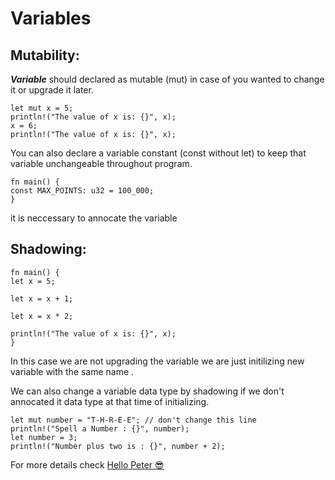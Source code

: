 # Variables

## Mutability:


**_Variable_** should declared as mutable (mut) in case of you wanted to change it or upgrade it later. 

    
    let mut x = 5;
    println!("The value of x is: {}", x);
    x = 6;
    println!("The value of x is: {}", x);

You can also declare a variable constant (const without let) to keep that variable unchangeable throughout program.

    
    
    fn main() {
    const MAX_POINTS: u32 = 100_000;
    }  
it is neccessary to annocate the variable

## Shadowing:
 
    fn main() {
    let x = 5;

    let x = x + 1;

    let x = x * 2;

    println!("The value of x is: {}", x);
    }

In this case we are not upgrading the variable we are just initilizing new variable with the same name .

We can also change a variable data type by shadowing if we don't annocated it data type at that time of initializing.

    let mut number = "T-H-R-E-E"; // don't change this line
    println!("Spell a Number : {}", number);
    let number = 3;
    println!("Number plus two is : {}", number + 2);


For more details check [Hello Peter 😎](https://doc.rust-lang.org/book/ch03-01-variables-and-mutability.html,  "Variables And their Harkats")


